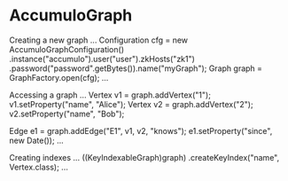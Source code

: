 AccumuloGraph
=============
Creating a new graph
...
Configuration cfg = new AccumuloGraphConfiguration()
	.instance("accumulo").user("user").zkHosts("zk1")	.password("password".getBytes()).name("myGraph");
Graph graph = GraphFactory.open(cfg);
...

Accessing a graph
...
Vertex v1 = graph.addVertex("1");
v1.setProperty("name", "Alice");
Vertex v2 = graph.addVertex("2");
v2.setProperty("name", "Bob");

Edge e1 = graph.addEdge("E1", v1, v2, "knows");
e1.setProperty("since", new Date());
...


Creating indexes
...
((KeyIndexableGraph)graph)
	.createKeyIndex("name", Vertex.class);
...

